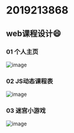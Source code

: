 # 2019213868
## web课程设计:smile:
### 01 个人主页
![image](https://user-images.githubusercontent.com/55970527/144356180-3bc75acb-237d-4825-ab7c-36904e442bc7.png)

### 02 JS动态课程表
![image](https://user-images.githubusercontent.com/55970527/144356239-4e1cf195-95e0-4f99-9cc7-f4639a345e7e.png)


### 03 迷宫小游戏
![image](https://user-images.githubusercontent.com/55970527/147517084-3188d22d-8db9-43fd-be36-b7d4606852af.png)
